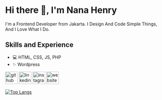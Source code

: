 # Hi there 👋, I'm Nana Henry
I'm a Frontend Developer from Jakarta. I Design And Code Simple Things, And I Love What I Do.

## Skills and Experience
* 💻 HTML, CSS, JS, PHP
* ✨ Wordpress

[<img src='https://cdn.jsdelivr.net/npm/simple-icons@3.0.1/icons/github.svg' alt='github' height='40'>](https://github.com/henrytaolin)  [<img src='https://cdn.jsdelivr.net/npm/simple-icons@3.0.1/icons/linkedin.svg' alt='linkedin' height='40'>](https://www.linkedin.com/in/henrytaolin/)  [<img src='https://cdn.jsdelivr.net/npm/simple-icons@3.0.1/icons/instagram.svg' alt='instagram' height='40'>](https://www.instagram.com/henrytaolin/)  [<img src='https://cdn.jsdelivr.net/npm/simple-icons@3.0.1/icons/icloud.svg' alt='website' height='40'>](https://nana-henry.netlify.app/)  

[![Top Langs](https://github-readme-stats.vercel.app/api/top-langs/?username=henrytaolin)](https://github.com/anuraghazra/github-readme-stats)

